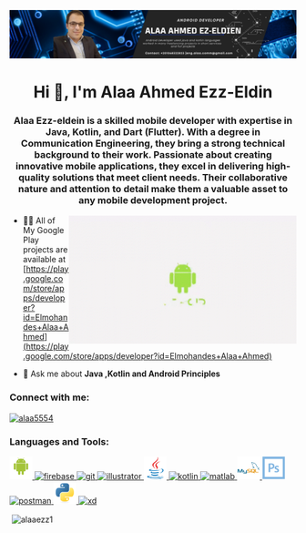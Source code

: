 [![MasterHead](https://github.com/alaaEzz1/alaaEzz1/blob/main/assets/Blue%20Gray%20Geometric%20Technology%20LinkedIn%20Banner%20.png)](https://www.linkedin.com/in/alaa5554/)
<h1 align="center">Hi 👋, I'm Alaa Ahmed Ezz-Eldin</h1>
<h3 align="center">Alaa Ezz-eldein is a skilled mobile developer with expertise in Java, Kotlin, and Dart (Flutter). With a degree in Communication Engineering, they bring a strong technical background to their work. Passionate about creating innovative mobile applications, they excel in delivering high-quality solutions that meet client needs. Their collaborative nature and attention to detail make them a valuable asset to any mobile development project.




</h3>
<img align="right" alt="Android developer" width="400" src="https://raw.githubusercontent.com/alaaEzz1/alaaEzz1/main/assets/android-google-android.gif">

- 👨‍💻 All of My Google Play projects are available at [https://play.google.com/store/apps/developer?id=Elmohandes+Alaa+Ahmed](https://play.google.com/store/apps/developer?id=Elmohandes+Alaa+Ahmed)

- 💬 Ask me about **Java ,Kotlin and Android Principles**

<h3 align="left">Connect with me:</h3>
<p align="left">
<a href="https://linkedin.com/in/alaa5554" target="blank"><img align="center" src="https://raw.githubusercontent.com/rahuldkjain/github-profile-readme-generator/master/src/images/icons/Social/linked-in-alt.svg" alt="alaa5554" height="30" width="40" /></a>
</p>

<h3 align="left">Languages and Tools:</h3>
<p align="left"> <a href="https://developer.android.com" target="_blank" rel="noreferrer"> <img src="https://raw.githubusercontent.com/devicons/devicon/master/icons/android/android-original-wordmark.svg" alt="android" width="40" height="40"/> </a> <a href="https://firebase.google.com/" target="_blank" rel="noreferrer"> <img src="https://www.vectorlogo.zone/logos/firebase/firebase-icon.svg" alt="firebase" width="40" height="40"/> </a> <a href="https://git-scm.com/" target="_blank" rel="noreferrer"> <img src="https://www.vectorlogo.zone/logos/git-scm/git-scm-icon.svg" alt="git" width="40" height="40"/> </a> <a href="https://www.adobe.com/in/products/illustrator.html" target="_blank" rel="noreferrer"> <img src="https://www.vectorlogo.zone/logos/adobe_illustrator/adobe_illustrator-icon.svg" alt="illustrator" width="40" height="40"/> </a> <a href="https://www.java.com" target="_blank" rel="noreferrer"> <img src="https://raw.githubusercontent.com/devicons/devicon/master/icons/java/java-original.svg" alt="java" width="40" height="40"/> </a> <a href="https://kotlinlang.org" target="_blank" rel="noreferrer"> <img src="https://www.vectorlogo.zone/logos/kotlinlang/kotlinlang-icon.svg" alt="kotlin" width="40" height="40"/> </a> <a href="https://www.mathworks.com/" target="_blank" rel="noreferrer"> <img src="https://upload.wikimedia.org/wikipedia/commons/2/21/Matlab_Logo.png" alt="matlab" width="40" height="40"/> </a> <a href="https://www.mysql.com/" target="_blank" rel="noreferrer"> <img src="https://raw.githubusercontent.com/devicons/devicon/master/icons/mysql/mysql-original-wordmark.svg" alt="mysql" width="40" height="40"/> </a> <a href="https://www.photoshop.com/en" target="_blank" rel="noreferrer"> <img src="https://raw.githubusercontent.com/devicons/devicon/master/icons/photoshop/photoshop-line.svg" alt="photoshop" width="40" height="40"/> </a> <a href="https://postman.com" target="_blank" rel="noreferrer"> <img src="https://www.vectorlogo.zone/logos/getpostman/getpostman-icon.svg" alt="postman" width="40" height="40"/> </a> <a href="https://www.python.org" target="_blank" rel="noreferrer"> <img src="https://raw.githubusercontent.com/devicons/devicon/master/icons/python/python-original.svg" alt="python" width="40" height="40"/> </a> <a href="https://www.adobe.com/products/xd.html" target="_blank" rel="noreferrer"> <img src="https://cdn.worldvectorlogo.com/logos/adobe-xd.svg" alt="xd" width="40" height="40"/> </a> </p>

<p>&nbsp;<img align="center" src="https://github-readme-stats.vercel.app/api?username=alaaezz1&show_icons=true&locale=en" alt="alaaezz1" /></p>

